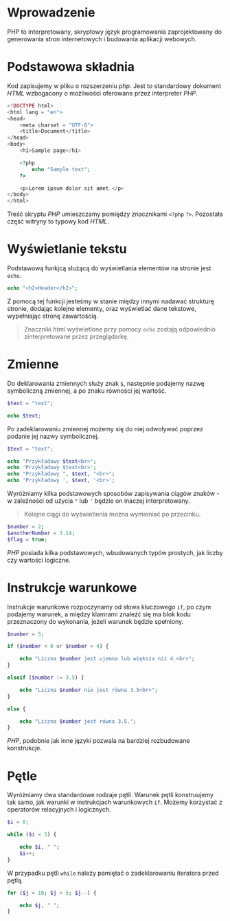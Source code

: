 # Wprowadzenie

PHP to interpretowany, skryptowy język programowania zaprojektowany do generowania stron internetowych i budowania aplikacji webowych.

# Podstawowa składnia

Kod zapisujemy w pliku o rozszerzeniu *php*. Jest to standardowy dokument *HTML* wzbogacony o możliwości oferowane przez interpreter *PHP*.

```php
<!DOCTYPE html>
<html lang = "en">
<head>
    <meta charset = "UTF-8">
    <title>Document</title>
</head>
<body>
    <h1>Sample page</h1>

    <?php
        echo "Sample text";
    ?>

    <p>Lorem ipsum dolor sit amet.</p>
</body>
</html>
```

Treść skryptu *PHP* umieszczamy pomiędzy znacznikami `<?php` `?>`. Pozostała część witryny to typowy kod *HTML*.

# Wyświetlanie tekstu

Podstawową funkjcą służącą do wyświetlania elementów na stronie jest `echo`.

```php
echo "<h2>Header</h2>";
```

Z pomocą tej funkcji jesteśmy w stanie między innymi nadawać strukturę stronie, dodając kolejne elementy, oraz wyświetlać dane tekstowe, wypełniając stronę zawartością.

> Znaczniki *html* wyświetlone przy pomocy `echo` zostają odpowiednio zinterpretowane przez przeglądarkę.

# Zmienne

Do deklarowania zmiennych służy znak `$`, następnie podajemy nazwę symboliczną zmiennej, a po znaku równości jej wartość.

```php
$text = "text";

echo $text;
```

Po zadeklarowaniu zmiennej możemy się do niej odwoływać poprzez podanie jej nazwy symbolicznej.

```php
$text = "text";

echo "Przykładowy $text<br>";
echo 'Przykładowy $text<br>';
echo "Przykładowy ", $text, "<br>";
echo 'Przykładowy ', $text, '<br>';
```

Wyróżniamy kilka podstawowych sposobów zapisywania ciągów znaków - w zależności od użycia `"` lub `'` będzie on inaczej interpretowany.

> Kolejne ciągi do wyświetlenia można wymieniać po przecinku.

```php
$number = 2;
$anotherNumber = 3.14;
$flag = true;
```

*PHP* posiada kilka podstawowych, wbudowanych typów prostych, jak liczby czy wartości logiczne.

# Instrukcje warunkowe

Instrukcje warunkowe rozpoczynamy od słowa kluczowego `if`, po czym podajemy warunek, a między klamrami znaleźć się ma blok kodu przeznaczony do wykonania, jeżeli warunek będzie spełniony.

```php
$number = 5;

if ($number < 0 or $number > 4) {

    echo "Liczna $number jest ujemna lub większa niż 4.<br>";
}

elseif ($number != 3.5) {

    echo "Liczna $number nie jest równa 3.5<br>";
}

else {

    echo "Liczna $number jest równa 3.5.";
}
```

*PHP*, podobnie jak inne języki pozwala na bardziej rozbudowane konstrukcje.

# Pętle

Wyróżniamy dwa standardowe rodzaje pętli. Warunek pętli konstruujemy tak samo, jak warunki w instrukcjach warunkowych `if`. Możemy korzystać z operatorów relacyjnych i logicznych.

```php
$i = 0;

while ($i < 5) {

    echo $i, " ";
    $i++;
}
```

W przypadku pętli `while` należy pamiętać o zadeklarowaniu iteratora przed pętlą.

```php
for ($j = 10; $j > 5; $j--) {

    echo $j, " ";
}
```
